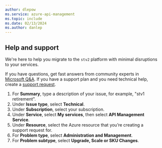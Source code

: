 ```yaml
---
author: dlepow
ms.service: azure-api-management
ms.topic: include
ms.date: 02/13/2024
ms.author: danlep
---
```

## Help and support

We're here to help you migrate to the `stv2` platform with minimal disruptions to your services.

If you have questions, get fast answers from community experts in [Microsoft Q&A](https://aka.ms/apim/retirement/stv1). If you have a support plan and you need technical help, create a [support request](https://portal.azure.com/#view/Microsoft_Azure_Support/HelpAndSupportBlade/~/overview).

1. For **Summary**, type a description of your issue, for example, "stv1 retirement". 
1. Under **Issue type**, select **Technical**.  
1. Under **Subscription**, select your subscription.  
1. Under **Service**, select **My services**, then select **API Management Service**. 
1. Under **Resource**, select the Azure resource that you’re creating a support request for.  
1. For **Problem type**, select **Administration and Management**. 
1. For **Problem subtype**, select **Upgrade, Scale or SKU Changes**. 
